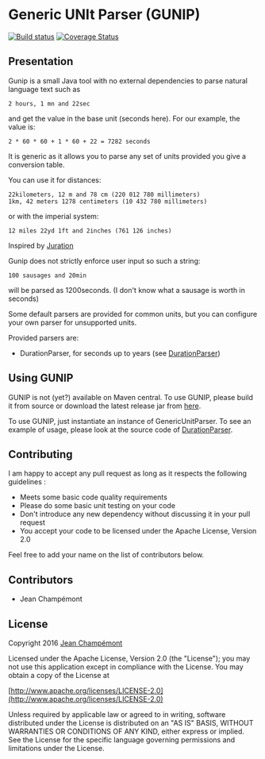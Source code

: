 # Generic UNIt Parser (GUNIP)
[![Build status](https://travis-ci.org/jchampemont/gunip.svg?branch=master)](https://travis-ci.org/jchampemont/gunip)
[![Coverage Status](https://coveralls.io/repos/jchampemont/gunip/badge.svg?branch=master&service=github)](https://coveralls.io/github/jchampemont/gunip?branch=master)

## Presentation

Gunip is a small Java tool with no external dependencies to parse natural language text such as

    2 hours, 1 mn and 22sec
    
and get the value in the base unit (seconds here). For our example, the value is:

    2 * 60 * 60 + 1 * 60 + 22 = 7282 seconds
    
It is generic as it allows you to parse any set of units provided you give a conversion table.

You can use it for distances:

    22kilometers, 12 m and 78 cm (220 012 780 millimeters)
    1km, 42 meters 1278 centimeters (10 432 780 millimeters)
    
or with the imperial system:

	12 miles 22yd 1ft and 2inches (761 126 inches)
	
Inspired by [Juration](https://github.com/domchristie/juration)
	
Gunip does not strictly enforce user input so such a string:

    100 sausages and 20min
    
will be parsed as 1200seconds. (I don't know what a sausage is worth in seconds)
	
Some default parsers are provided for common units, but you can configure your own parser
for unsupported units.

Provided parsers are:

- DurationParser, for seconds up to years (see [DurationParser](src/main/java/com/jeanchampemont/gunip/DurationParser.java))

## Using GUNIP

GUNIP is not (yet?) available on Maven central. To use GUNIP, please build it from source or download 
the latest release jar from [here](https://github.com/jchampemont/gunip/releases).

To use GUNIP, just instantiate an instance of GenericUnitParser. To see an example of usage, please look at the source code of [DurationParser](src/main/java/com/jeanchampemont/gunip/DurationParser.java).

## Contributing
I am happy to accept any pull request as long as it respects the following guidelines :

- Meets some basic code quality requirements
- Please do some basic unit testing on your code
- Don't introduce any new dependency without discussing it in your pull request
- You accept your code to be licensed under the Apache License, Version 2.0

Feel free to add your name on the list of contributors below.

## Contributors
- Jean Champémont

## License
Copyright 2016 [Jean Champémont](http://www.jeanchampemont.com)

Licensed under the Apache License, Version 2.0 (the "License");
you may not use this application except in compliance with the License.
You may obtain a copy of the License at

[http://www.apache.org/licenses/LICENSE-2.0](http://www.apache.org/licenses/LICENSE-2.0)

Unless required by applicable law or agreed to in writing, software
distributed under the License is distributed on an "AS IS" BASIS,
WITHOUT WARRANTIES OR CONDITIONS OF ANY KIND, either express or implied.
See the License for the specific language governing permissions and
limitations under the License.
